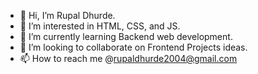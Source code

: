 - 👋 Hi, I’m Rupal Dhurde.
- 👀 I’m interested in HTML, CSS, and JS.
- 🌱 I’m currently learning Backend web development.
- 💞️ I’m looking to collaborate on Frontend Projects ideas.
- 📫 How to reach me @rupaldhurde2004@gmail.com

<!---
Rupal-Dhurde/Rupal-Dhurde is a ✨ special ✨ repository because its `README.md` (this file) appears on your GitHub profile.
You can click the Preview link to take a look at your changes.
--->
